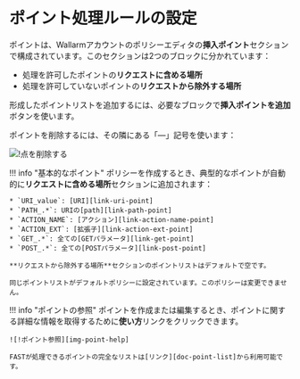[img-remove-point]:          ../../../images/fast/operations/common/test-policy/policy-editor/remove-point.png         
[img-point-help]:            ../../../images/fast/operations/common/test-policy/policy-editor/point-help.png                

[link-get-point]:            ../../dsl/points/parsers/http.md#get-filter
[link-post-point]:           ../../dsl/points/parsers/http.md#post-filter
[link-path-point]:           ../../dsl/points/parsers/http.md#path-filter
[link-action-name-point]:    ../../dsl/points/parsers/http.md#actionname-filter
[link-action-ext-point]:     ../../dsl/points/parsers/http.md#actionext-filter
[link-uri-point]:            ../../dsl/points/parsers/http.md#uri-filter

[doc-point-list]:            ../../dsl/points/parsers.md

# ポイント処理ルールの設定

ポイントは、Wallarmアカウントのポリシーエディタの**挿入ポイント**セクションで構成されています。このセクションは2つのブロックに分かれています：

* 処理を許可したポイントの**リクエストに含める場所**
* 処理を許可していないポイントの**リクエストから除外する場所**

形成したポイントリストを追加するには、必要なブロックで**挿入ポイントを追加**ボタンを使います。

ポイントを削除するには、その隣にある「—」記号を使います：

![!点を削除する][img-remove-point]

!!! info "基本的なポイント"
    ポリシーを作成するとき、典型的なポイントが自動的に**リクエストに含める場所**セクションに追加されます：

    * `URI_value`: [URI][link-uri-point]
    * `PATH_.*`: URIの[path][link-path-point]
    * `ACTION_NAME`: [アクション][link-action-name-point]
    * `ACTION_EXT`: [拡張子][link-action-ext-point]
    * `GET_.*`: 全ての[GETパラメータ][link-get-point]
    * `POST_.*`: 全ての[POSTパラメータ][link-post-point]
    
    **リクエストから除外する場所**セクションのポイントリストはデフォルトで空です。

    同じポイントリストがデフォルトポリシーに設定されています。このポリシーは変更できません。

 
!!! info "ポイントの参照"
    ポイントを作成または編集するとき、ポイントに関する詳細な情報を取得するために**使い方**リンクをクリックできます。

    ![!ポイント参照][img-point-help]

    FASTが処理できるポイントの完全なリストは[リンク][doc-point-list]から利用可能です。